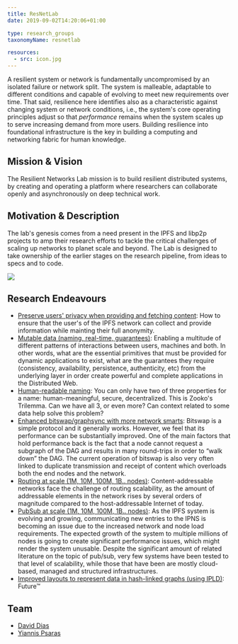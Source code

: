 ```yaml
---
title: ResNetLab
date: 2019-09-02T14:20:06+01:00

type: research_groups
taxonomyName: resnetlab

resources:
  - src: icon.jpg
---
```


A resilient system or network is fundamentally uncompromised by an isolated failure or network split. The system is malleable, adaptable to different conditions and capable of evolving to meet new requirements over time. That said, resilience here identifies also as a characteristic against changing system or network conditions, i.e., the system's core operating principles adjust so that *performance* remains when the system scales up to serve increasing demand from more users. Building resilience into foundational infrastructure is the key in building a computing and networking fabric for human knowledge.

## Mission & Vision

The Resilient Networks Lab mission is to build resilient distributed systems, by creating and operating a platform where researchers can collaborate openly and asynchronously on deep technical work.

## Motivation & Description

The lab's genesis comes from a need present in the IPFS and libp2p projects to amp their research efforts to tackle the critical challenges of scaling up networks to planet scale and beyond. The Lab is designed to take ownership of the earlier stages on the research pipeline, from ideas to specs and to code.

![](/images/resnetlab/research-pipeline-map.png)

## Research Endeavours

* [Preserve users' privacy when providing and fetching content](https://github.com/ipfs/notes/blob/master/OPEN_PROBLEMS/PRESERVE_USER_PRIVACY.md): How to ensure that the user's of the IPFS network can collect and provide information while mainting their full anonymity.
* [Mutable data (naming, real-time, guarantees)](https://github.com/ipfs/notes/blob/master/OPEN_PROBLEMS/MUTABLE_DATA.md): Enabling a multitude of different patterns of interactions between users, machines and both. In other words, what are the essential primitives that must be provided for dynamic applications to exist, what are the guarantees they require (consistency, availability, persistence, authenticity, etc) from the underlying layer in order create powerful and complete applications in the Distributed Web.
* [Human-readable naming](https://github.com/ipfs/notes/blob/master/OPEN_PROBLEMS/HUMAN_READABLE_NAMING.md): You can only have two of three properties for a name: human-meaningful, secure, decentralized. This is Zooko's Trilemma. Can we have all 3, or even more? Can context related to some data help solve this problem?
* [Enhanced bitswap/graphsync with more network smarts](https://github.com/ipfs/notes/blob/master/OPEN_PROBLEMS/ENHANCED_BITSWAP_GRAPHSYNC.md): Bitswap is a simple protocol and it generally works. However, we feel that its performance can be substantially improved. One of the main factors that hold performance back is the fact that a node cannot request a subgraph of the DAG and results in many round-trips in order to “walk down” the DAG. The current operation of bitswap is also very often linked to duplicate transmission and receipt of content which overloads both the end nodes and the network.
* [Routing at scale (1M, 10M, 100M, 1B.. nodes)](https://github.com/libp2p/notes/blob/master/OPEN_PROBLEMS/ROUTING_AT_SCALE.md): Content-addressable networks face the challenge of routing scalability, as the amount of addressable elements in the network rises by several orders of magnitude compared to the host-addressable Internet of today.
* [PubSub at scale (1M, 10M, 100M, 1B.. nodes)](https://github.com/libp2p/notes/blob/master/OPEN_PROBLEMS/PUBSUB_AT_SCALE.md): As the IPFS system is evolving and growing, communicating new entries to the IPNS is becoming an issue due to the increased network and node load requirements. The expected growth of the system to multiple millions of nodes is going to create significant performance issues, which might render the system unusable. Despite the significant amount of related literature on the topic of pub/sub, very few systems have been tested to that level of scalability, while those that have been are mostly cloud-based, managed and structured infrastructures.
* [Improved layouts to represent data in hash-linked graphs (using IPLD)](https://github.com/ipfs/notes/pull/394): Future™


## Team

- [David Dias](http://daviddias.me)
- [Yiannis Psaras](https://www.ee.ucl.ac.uk/~uceeips)
